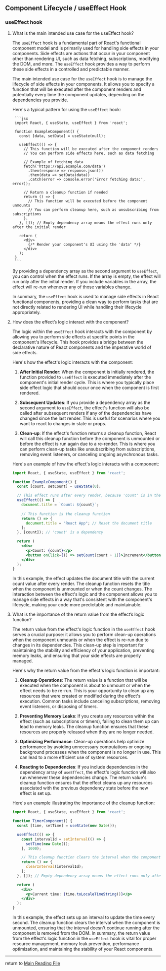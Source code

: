 ## Component Lifecycle / useEffect Hook

### useEffect hook
1. What is the main intended use case for the useEffect hook?

    The `useEffect` hook is a fundamental part of React's functional component model and is primarily used for handling side effects in your components. Side effects are actions that occur in your component other than rendering UI, such as data fetching, subscriptions, modifying the DOM, and more. The `useEffect` hook provides a way to perform these side effects in a controlled and predictable manner.

    The main intended use case for the `useEffect` hook is to manage the lifecycle of side effects in your components. It allows you to specify a function that will be executed after the component renders and potentially every time the component updates, depending on the dependencies you provide.

    Here's a typical pattern for using the `useEffect` hook:

        ```jsx
        import React, { useState, useEffect } from 'react';

        function ExampleComponent() {
          const [data, setData] = useState(null);

          useEffect(() => {
            // This function will be executed after the component renders
            // You can perform side effects here, such as data fetching

            // Example of fetching data
            fetch('https://api.example.com/data')
              .then(response => response.json())
              .then(data => setData(data))
              .catch(error => console.error('Error fetching data:', error));

            // Return a cleanup function if needed
            return () => {
              // This function will be executed before the component unmounts
              // You can perform cleanup here, such as unsubscribing from subscriptions
            };
          }, []); // Empty dependency array means the effect runs only after the initial render

          return (
            <div>
              {/* Render your component's UI using the 'data' */}
            </div>
          );
        }
        ```

    By providing a dependency array as the second argument to `useEffect`, you can control when the effect runs. If the array is empty, the effect will run only after the initial render. If you include variables in the array, the effect will re-run whenever any of those variables change.

    In summary, the `useEffect` hook is used to manage side effects in React functional components, providing a clean way to perform tasks that are not directly related to rendering UI while handling their lifecycle appropriately.

2. How does the effect’s logic interact with the component?

    The logic within the `useEffect` hook interacts with the component by allowing you to perform side effects at specific points in the component's lifecycle. This hook provides a bridge between the declarative nature of React components and the imperative world of side effects.

    Here's how the effect's logic interacts with the component:

    1. **After Initial Render**: When the component is initially rendered, the function provided to `useEffect` is executed immediately after the component's initial render cycle. This is where you typically place side effect logic that should occur once when the component is first rendered.

    2. **Subsequent Updates**: If you provide a dependency array as the second argument to `useEffect`, the effect's function will also be called after subsequent renders if any of the dependencies have changed since the last render. This is useful for scenarios where you want to react to changes in state or props.

    3. **Clean-up**: If the effect's function returns a cleanup function, React will call this cleanup function before the component is unmounted or before the effect is run again due to a re-render. This is where you can perform clean-up tasks like unsubscribing from subscriptions, removing event listeners, or canceling ongoing asynchronous tasks.

   Here's an example of how the effect's logic interacts with a component:

      ```jsx
      import React, { useState, useEffect } from 'react';

      function ExampleComponent() {
        const [count, setCount] = useState(0);

        // This effect runs after every render, because 'count' is in the dependency array
        useEffect(() => {
          document.title = `Count: ${count}`;
          
          // This function is the cleanup function
          return () => {
            document.title = "React App"; // Reset the document title
          };
        }, [count]); // 'count' is a dependency

        return (
          <div>
            <p>Count: {count}</p>
            <button onClick={() => setCount(count + 1)}>Increment</button>
          </div>
        );
      }
      ```

   In this example, the effect updates the document title with the current count value after every render. The cleanup function resets the title when the component is unmounted or when the count changes. The interaction between the effect's logic and the component allows you to manage side effects in a way that's consistent with the component's lifecycle, making your code more predictable and maintainable.

3. What is the importance of the return value from the effect’s logic function?

    The return value from the effect's logic function in the `useEffect` hook serves a crucial purpose: it allows you to perform clean-up operations when the component unmounts or when the effect is re-run due to changes in its dependencies. This clean-up step is important for maintaining the stability and efficiency of your application, preventing memory leaks, and ensuring that your side effects are properly managed.

    Here's why the return value from the effect's logic function is important:

    1. **Cleanup Operations**: The return value is a function that will be executed when the component is about to unmount or when the effect needs to be re-run. This is your opportunity to clean up any resources that were created or modified during the effect's execution. Common tasks include canceling subscriptions, removing event listeners, or disposing of timers.

    2. **Preventing Memory Leaks**: If you create any resources within the effect (such as subscriptions or timers), failing to clean them up can lead to memory leaks. The cleanup function ensures that these resources are properly released when they are no longer needed.

    3. **Optimizing Performance**: Clean-up operations help optimize performance by avoiding unnecessary computations or ongoing background processes when the component is no longer in use. This can lead to a more efficient use of system resources.

    4. **Reacting to Dependencies**: If you include dependencies in the dependency array of `useEffect`, the effect's logic function will also run whenever these dependencies change. The return value's cleanup function ensures that the effect cleans up any resources associated with the previous dependency state before the new effect is set up.

    Here's an example illustrating the importance of the cleanup function:

    ```jsx
    import React, { useState, useEffect } from 'react';

    function TimerComponent() {
      const [time, setTime] = useState(new Date());

      useEffect(() => {
        const intervalId = setInterval(() => {
          setTime(new Date());
        }, 1000);

        // This cleanup function clears the interval when the component is unmounted
        return () => {
          clearInterval(intervalId);
        };
      }, []); // Empty dependency array means the effect runs only after the initial render

      return (
        <div>
          <p>Current time: {time.toLocaleTimeString()}</p>
        </div>
      );
    }
    ```
    In this example, the effect sets up an interval to update the time every second. The cleanup function clears the interval when the component is unmounted, ensuring that the interval doesn't continue running after the component is removed from the DOM.
  In summary, the return value from the effect's logic function in the `useEffect` hook is vital for proper resource management, memory leak prevention, performance optimization, and maintaining the stability of your React components.

  
----------------------
return to [Main Reading File](./README.md)